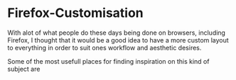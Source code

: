 # Firefox-Customisation

With alot of what people do these days being done on browsers, including Firefox, I thought that it would be a good idea to have a more custom layout to everything in order to suit ones workflow and aesthetic desires.

Some of the most usefull places for finding inspiration on this kind of subject are

